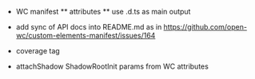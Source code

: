 * WC manifest 
  ** attributes
  ** use .d.ts as main output

* add sync of API docs into README.md as in https://github.com/open-wc/custom-elements-manifest/issues/164
* coverage tag
* attachShadow ShadowRootInit params from WC attributes
    <shadow-dom-element mode="open|closed" delegates-Focus="false|true" slotAssignment="named|manual"> 
